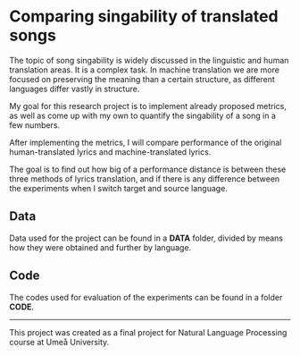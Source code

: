 # Comparing singability of translated songs

The topic of song singability is widely discussed in the linguistic and human translation areas. It is a complex task. In machine translation we are more focused on preserving the meaning than a certain structure, as different languages differ vastly in structure.

My goal for this research project is to implement already proposed metrics, as well as come up with my own to quantify the singability of a song in a few numbers.

After implementing the metrics, I will compare performance of the original human-translated lyrics and machine-translated lyrics.

The goal is to find out how big of a performance distance is between these three methods of lyrics translation, and if there is any difference between the experiments when I switch target and source language.

## Data

Data used for the project can be found in a **DATA** folder, divided by means how they were obtained and further by language.

## Code

The codes used for evaluation of the experiments can be found in a folder **CODE**.

<hr>

This project was created as a final project for Natural Language Processing course at Umeå University.